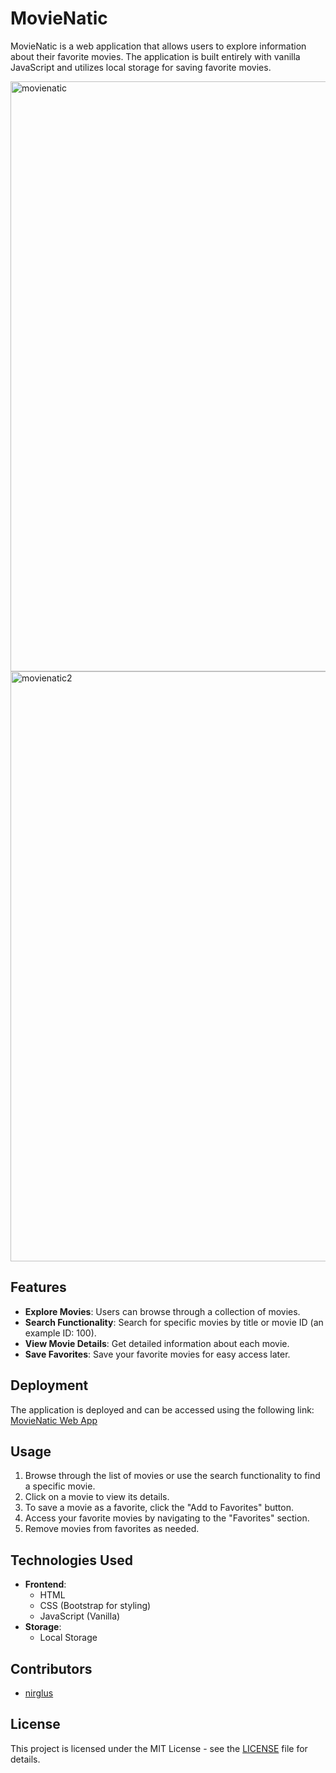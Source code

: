 # MovieNatic

MovieNatic is a web application that allows users to explore information about their favorite movies. The application is built entirely with vanilla JavaScript and utilizes local storage for saving favorite movies.

<img width="944" alt="movienatic" src="https://github.com/nirglus/Movies-Project/assets/119694737/9d3ae3d0-a034-4ca1-b730-3933872bd26a">
<img width="944" alt="movienatic2" src="https://github.com/nirglus/Movies-Project/assets/119694737/8b925818-6210-435c-bd5d-3163538f9595">


## Features

- **Explore Movies**: Users can browse through a collection of movies.
- **Search Functionality**: Search for specific movies by title or movie ID (an example ID: 100).
- **View Movie Details**: Get detailed information about each movie.
- **Save Favorites**: Save your favorite movies for easy access later.

## Deployment

The application is deployed and can be accessed using the following link: [MovieNatic Web App](https://nirglus.github.io/Movies-Project/html/index.html)

## Usage

1. Browse through the list of movies or use the search functionality to find a specific movie.
2. Click on a movie to view its details.
3. To save a movie as a favorite, click the "Add to Favorites" button.
4. Access your favorite movies by navigating to the "Favorites" section.
5. Remove movies from favorites as needed.

## Technologies Used

- **Frontend**:
  - HTML
  - CSS (Bootstrap for styling)
  - JavaScript (Vanilla)
- **Storage**:
  - Local Storage

## Contributors

- [nirglus](https://github.com/nirglus)

## License

This project is licensed under the MIT License - see the [LICENSE](LICENSE) file for details.
